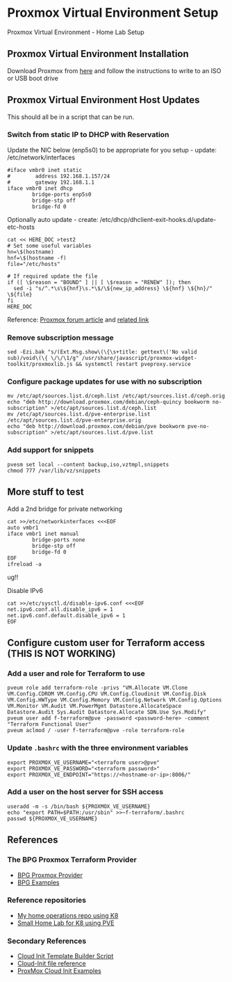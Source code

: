 # Proxmox Virtual Environment Setup

Proxmox Virtual Environment - Home Lab Setup

## Proxmox Virtual Environment Installation

Download Proxmox from [here](https://www.proxmox.com/en/proxmox-virtual-environment/get-started) and follow the instructions to write to an ISO or USB boot drive

## Proxmox Virtual Environment Host Updates

This should all be in a script that can be run.

### Switch from static IP to DHCP with Reservation

Update the NIC below (enp5s0) to be appropriate for you setup - update: /etc/network/interfaces
```
#iface vmbr0 inet static
#        address 192.168.1.157/24
#        gateway 192.168.1.1
iface vmbr0 inet dhcp
        bridge-ports enp5s0
        bridge-stp off
        bridge-fd 0
```

Optionally auto update - create: /etc/dhcp/dhclient-exit-hooks.d/update-etc-hosts
```
cat << HERE_DOC >test2
# Set some useful variables
hn=\$(hostname)
hnf=\$(hostname -f)
file="/etc/hosts"

# If required update the file
if ([ \$reason = "BOUND" ] || [ \$reason = "RENEW" ]); then
  sed -i "s/^.*\s\${hnf}\s.*\$/\${new_ip_address} \${hnf} \${hn}/" \${file}
fi
HERE_DOC
```
Reference: [Proxmox forum article](https://forum.proxmox.com/threads/set-a-dynamic-address-to-pve.119847/) and [related link](https://weblog.lkiesow.de/20220223-proxmox-test-machine-self-servic/proxmox-server-dhcp.html)

### Remove subscription message
```
sed -Ezi.bak "s/(Ext.Msg.show\(\{\s+title: gettext\('No valid sub)/void\(\{ \/\/\1/g" /usr/share/javascript/proxmox-widget-toolkit/proxmoxlib.js && systemctl restart pveproxy.service
```

### Configure package updates for use with no subscription
```
mv /etc/apt/sources.list.d/ceph.list /etc/apt/sources.list.d/ceph.orig
echo "deb http://download.proxmox.com/debian/ceph-quincy bookworm no-subscription" >/etc/apt/sources.list.d/ceph.list
mv /etc/apt/sources.list.d/pve-enterprise.list /etc/apt/sources.list.d/pve-enterprise.orig
echo "deb http://download.proxmox.com/debian/pve bookworm pve-no-subscription" >/etc/apt/sources.list.d/pve.list
```

### Add support for snippets
```
pvesm set local --content backup,iso,vztmpl,snippets
chmod 777 /var/lib/vz/snippets
```


## More stuff to test

Add a 2nd bridge for private networking
```
cat >>/etc/networkinterfaces <<<EOF
auto vmbr1
iface vmbr1 inet manual
        bridge-ports none
        bridge-stp off
        bridge-fd 0
EOF
ifreload -a
```
ug!!

Disable IPv6
```
cat >>/etc/sysctl.d/disable-ipv6.conf <<<EOF
net.ipv6.conf.all.disable_ipv6 = 1
net.ipv6.conf.default.disable_ipv6 = 1
EOF
```

## Configure custom user for Terraform access (THIS IS NOT WORKING)

### Add a user and role for Terraform to use
```
pveum role add terraform-role -privs "VM.Allocate VM.Clone VM.Config.CDROM VM.Config.CPU VM.Config.Cloudinit VM.Config.Disk VM.Config.HWType VM.Config.Memory VM.Config.Network VM.Config.Options VM.Monitor VM.Audit VM.PowerMgmt Datastore.AllocateSpace Datastore.Audit Sys.Audit Datastore.Allocate SDN.Use Sys.Modify"
pveum user add f-terraform@pve -password <password-here> -comment "Terraform Functional User"
pveum aclmod / -user f-terraform@pve -role terraform-role
```

### Update `.bashrc` with the three environment variables
```
export PROXMOX_VE_USERNAME="<terraform user>@pve"
export PROXMOX_VE_PASSWORD="<terraform password>"
export PROXMOX_VE_ENDPOINT="https://<hostname-or-ip>:8006/"
```

### Add a user on the host server for SSH access
```
useradd -m -s /bin/bash ${PROXMOX_VE_USERNAME}
echo "export PATH=$PATH:/usr/sbin" >>~f-terraform/.bashrc
passwd ${PROXMOX_VE_USERNAME}
```

## References

### The BPG Proxmox Terraform Provider

- [BPG Proxmox Provider](https://registry.terraform.io/providers/bpg/proxmox/latest/docs)
- [BPG Examples](https://github.com/bpg/terraform-provider-proxmox/tree/main/example)

### Reference repositories

- [My home operations repo using K8](https://github.com/szinn/k8s-homelab)
- [Small Home Lab for K8 using PVE](https://github.com/ehlesp/smallab-k8s-pve-guide)

### Secondary References

- [Cloud Init Template Builder Script](https://gist.github.com/chris2k20)
- [Cloud-Init file reference](https://github.com/chris2k20/proxmox-cloud-init/tree/main)
- [ProxMox Cloud Init Examples](https://dustinrue.com/2020/05/going-deeper-with-proxmox-cloud-init/)
